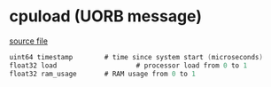 # cpuload (UORB message)
        


[source file](https://github.com/PX4/PX4-Autopilot/blob/master/msg/cpuload.msg)

```c
uint64 timestamp		# time since system start (microseconds)
float32 load                    # processor load from 0 to 1
float32 ram_usage		# RAM usage from 0 to 1

```
